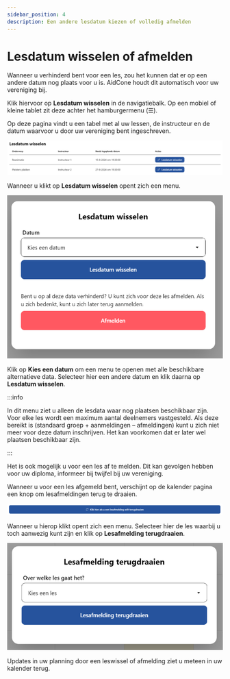 ```yaml
---
sidebar_position: 4
description: Een andere lesdatum kiezen of volledig afmelden
---
```


# Lesdatum wisselen of afmelden

Wanneer u verhinderd bent voor een les, zou het kunnen dat er op een andere datum nog plaats voor u is. AidCone houdt dit automatisch voor uw vereniging bij.

Klik hiervoor op **Lesdatum wisselen** in de navigatiebalk. Op een mobiel of kleine tablet zit deze achter het hamburgermenu (☰).

Op deze pagina vindt u een tabel met al uw lessen, de instructeur en de datum waarvoor u door uw vereniging bent ingeschreven.

![Leswissel tabel](img/leswissel-tabel.png)

Wanneer u klikt op **Lesdatum wisselen** opent zich een menu.

![Leswissel menu](img/leswissel-menu.png)

Klik op **Kies een datum** om een menu te openen met alle beschikbare alternatieve data. Selecteer hier een andere datum en klik daarna op **Lesdatum wisselen**.

:::info

In dit menu ziet u alleen de lesdata waar nog plaatsen beschikbaar zijn. Voor elke les wordt een maximum aantal deelnemers vastgesteld. Als deze bereikt is (standaard groep + aanmeldingen – afmeldingen) kunt u zich niet meer voor deze datum inschrijven. Het kan voorkomen dat er later wel plaatsen beschikbaar zijn.

:::

Het is ook mogelijk u voor een les af te melden. Dit kan gevolgen hebben voor uw diploma, informeer bij twijfel bij uw vereniging.

Wanneer u voor een les afgemeld bent, verschijnt op de kalender pagina een knop om lesafmeldingen terug te draaien.

![Lesafmelding knop](img/lesafmelding-knop.png)

Wanneer u hierop klikt opent zich een menu. Selecteer hier de les waarbij u toch aanwezig kunt zijn en klik op **Lesafmelding terugdraaien**.

![Lesafmelding menu](img/lesafmelding-menu.png)

Updates in uw planning door een leswissel of afmelding ziet u meteen in uw kalender terug.